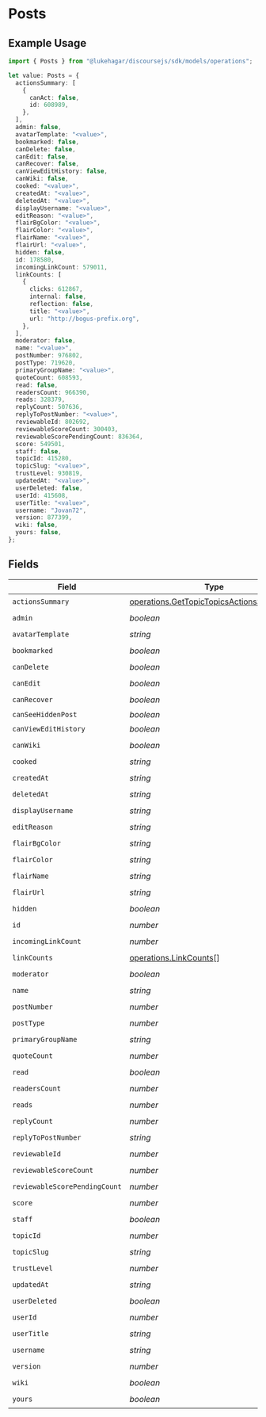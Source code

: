 # Posts

## Example Usage

```typescript
import { Posts } from "@lukehagar/discoursejs/sdk/models/operations";

let value: Posts = {
  actionsSummary: [
    {
      canAct: false,
      id: 608989,
    },
  ],
  admin: false,
  avatarTemplate: "<value>",
  bookmarked: false,
  canDelete: false,
  canEdit: false,
  canRecover: false,
  canViewEditHistory: false,
  canWiki: false,
  cooked: "<value>",
  createdAt: "<value>",
  deletedAt: "<value>",
  displayUsername: "<value>",
  editReason: "<value>",
  flairBgColor: "<value>",
  flairColor: "<value>",
  flairName: "<value>",
  flairUrl: "<value>",
  hidden: false,
  id: 178580,
  incomingLinkCount: 579011,
  linkCounts: [
    {
      clicks: 612867,
      internal: false,
      reflection: false,
      title: "<value>",
      url: "http://bogus-prefix.org",
    },
  ],
  moderator: false,
  name: "<value>",
  postNumber: 976802,
  postType: 719620,
  primaryGroupName: "<value>",
  quoteCount: 608593,
  read: false,
  readersCount: 966390,
  reads: 328379,
  replyCount: 507636,
  replyToPostNumber: "<value>",
  reviewableId: 802692,
  reviewableScoreCount: 300403,
  reviewableScorePendingCount: 836364,
  score: 549501,
  staff: false,
  topicId: 415280,
  topicSlug: "<value>",
  trustLevel: 930819,
  updatedAt: "<value>",
  userDeleted: false,
  userId: 415608,
  userTitle: "<value>",
  username: "Jovan72",
  version: 877399,
  wiki: false,
  yours: false,
};
```

## Fields

| Field                                                                                                       | Type                                                                                                        | Required                                                                                                    | Description                                                                                                 |
| ----------------------------------------------------------------------------------------------------------- | ----------------------------------------------------------------------------------------------------------- | ----------------------------------------------------------------------------------------------------------- | ----------------------------------------------------------------------------------------------------------- |
| `actionsSummary`                                                                                            | [operations.GetTopicTopicsActionsSummary](../../../sdk/models/operations/gettopictopicsactionssummary.md)[] | :heavy_check_mark:                                                                                          | N/A                                                                                                         |
| `admin`                                                                                                     | *boolean*                                                                                                   | :heavy_check_mark:                                                                                          | N/A                                                                                                         |
| `avatarTemplate`                                                                                            | *string*                                                                                                    | :heavy_check_mark:                                                                                          | N/A                                                                                                         |
| `bookmarked`                                                                                                | *boolean*                                                                                                   | :heavy_check_mark:                                                                                          | N/A                                                                                                         |
| `canDelete`                                                                                                 | *boolean*                                                                                                   | :heavy_check_mark:                                                                                          | N/A                                                                                                         |
| `canEdit`                                                                                                   | *boolean*                                                                                                   | :heavy_check_mark:                                                                                          | N/A                                                                                                         |
| `canRecover`                                                                                                | *boolean*                                                                                                   | :heavy_check_mark:                                                                                          | N/A                                                                                                         |
| `canSeeHiddenPost`                                                                                          | *boolean*                                                                                                   | :heavy_minus_sign:                                                                                          | N/A                                                                                                         |
| `canViewEditHistory`                                                                                        | *boolean*                                                                                                   | :heavy_check_mark:                                                                                          | N/A                                                                                                         |
| `canWiki`                                                                                                   | *boolean*                                                                                                   | :heavy_check_mark:                                                                                          | N/A                                                                                                         |
| `cooked`                                                                                                    | *string*                                                                                                    | :heavy_check_mark:                                                                                          | N/A                                                                                                         |
| `createdAt`                                                                                                 | *string*                                                                                                    | :heavy_check_mark:                                                                                          | N/A                                                                                                         |
| `deletedAt`                                                                                                 | *string*                                                                                                    | :heavy_check_mark:                                                                                          | N/A                                                                                                         |
| `displayUsername`                                                                                           | *string*                                                                                                    | :heavy_check_mark:                                                                                          | N/A                                                                                                         |
| `editReason`                                                                                                | *string*                                                                                                    | :heavy_check_mark:                                                                                          | N/A                                                                                                         |
| `flairBgColor`                                                                                              | *string*                                                                                                    | :heavy_check_mark:                                                                                          | N/A                                                                                                         |
| `flairColor`                                                                                                | *string*                                                                                                    | :heavy_check_mark:                                                                                          | N/A                                                                                                         |
| `flairName`                                                                                                 | *string*                                                                                                    | :heavy_check_mark:                                                                                          | N/A                                                                                                         |
| `flairUrl`                                                                                                  | *string*                                                                                                    | :heavy_check_mark:                                                                                          | N/A                                                                                                         |
| `hidden`                                                                                                    | *boolean*                                                                                                   | :heavy_check_mark:                                                                                          | N/A                                                                                                         |
| `id`                                                                                                        | *number*                                                                                                    | :heavy_check_mark:                                                                                          | N/A                                                                                                         |
| `incomingLinkCount`                                                                                         | *number*                                                                                                    | :heavy_check_mark:                                                                                          | N/A                                                                                                         |
| `linkCounts`                                                                                                | [operations.LinkCounts](../../../sdk/models/operations/linkcounts.md)[]                                     | :heavy_check_mark:                                                                                          | N/A                                                                                                         |
| `moderator`                                                                                                 | *boolean*                                                                                                   | :heavy_check_mark:                                                                                          | N/A                                                                                                         |
| `name`                                                                                                      | *string*                                                                                                    | :heavy_check_mark:                                                                                          | N/A                                                                                                         |
| `postNumber`                                                                                                | *number*                                                                                                    | :heavy_check_mark:                                                                                          | N/A                                                                                                         |
| `postType`                                                                                                  | *number*                                                                                                    | :heavy_check_mark:                                                                                          | N/A                                                                                                         |
| `primaryGroupName`                                                                                          | *string*                                                                                                    | :heavy_check_mark:                                                                                          | N/A                                                                                                         |
| `quoteCount`                                                                                                | *number*                                                                                                    | :heavy_check_mark:                                                                                          | N/A                                                                                                         |
| `read`                                                                                                      | *boolean*                                                                                                   | :heavy_check_mark:                                                                                          | N/A                                                                                                         |
| `readersCount`                                                                                              | *number*                                                                                                    | :heavy_check_mark:                                                                                          | N/A                                                                                                         |
| `reads`                                                                                                     | *number*                                                                                                    | :heavy_check_mark:                                                                                          | N/A                                                                                                         |
| `replyCount`                                                                                                | *number*                                                                                                    | :heavy_check_mark:                                                                                          | N/A                                                                                                         |
| `replyToPostNumber`                                                                                         | *string*                                                                                                    | :heavy_check_mark:                                                                                          | N/A                                                                                                         |
| `reviewableId`                                                                                              | *number*                                                                                                    | :heavy_check_mark:                                                                                          | N/A                                                                                                         |
| `reviewableScoreCount`                                                                                      | *number*                                                                                                    | :heavy_check_mark:                                                                                          | N/A                                                                                                         |
| `reviewableScorePendingCount`                                                                               | *number*                                                                                                    | :heavy_check_mark:                                                                                          | N/A                                                                                                         |
| `score`                                                                                                     | *number*                                                                                                    | :heavy_check_mark:                                                                                          | N/A                                                                                                         |
| `staff`                                                                                                     | *boolean*                                                                                                   | :heavy_check_mark:                                                                                          | N/A                                                                                                         |
| `topicId`                                                                                                   | *number*                                                                                                    | :heavy_check_mark:                                                                                          | N/A                                                                                                         |
| `topicSlug`                                                                                                 | *string*                                                                                                    | :heavy_check_mark:                                                                                          | N/A                                                                                                         |
| `trustLevel`                                                                                                | *number*                                                                                                    | :heavy_check_mark:                                                                                          | N/A                                                                                                         |
| `updatedAt`                                                                                                 | *string*                                                                                                    | :heavy_check_mark:                                                                                          | N/A                                                                                                         |
| `userDeleted`                                                                                               | *boolean*                                                                                                   | :heavy_check_mark:                                                                                          | N/A                                                                                                         |
| `userId`                                                                                                    | *number*                                                                                                    | :heavy_check_mark:                                                                                          | N/A                                                                                                         |
| `userTitle`                                                                                                 | *string*                                                                                                    | :heavy_check_mark:                                                                                          | N/A                                                                                                         |
| `username`                                                                                                  | *string*                                                                                                    | :heavy_check_mark:                                                                                          | N/A                                                                                                         |
| `version`                                                                                                   | *number*                                                                                                    | :heavy_check_mark:                                                                                          | N/A                                                                                                         |
| `wiki`                                                                                                      | *boolean*                                                                                                   | :heavy_check_mark:                                                                                          | N/A                                                                                                         |
| `yours`                                                                                                     | *boolean*                                                                                                   | :heavy_check_mark:                                                                                          | N/A                                                                                                         |